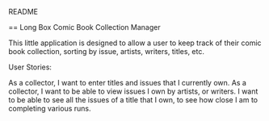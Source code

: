 README

== Long Box Comic Book Collection Manager

This little application is designed to allow a user to keep track of their comic book collection, sorting by issue, artists, writers, titles, etc.

User Stories:

As a collector, I want to enter titles and issues that I currently own.
As a collector, I want to be able to view issues I own by artists, or writers.
I want to be able to see all the issues of a title that I own, to see how close I am to completing various runs.
